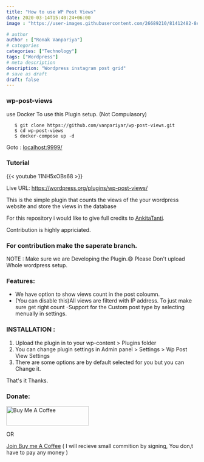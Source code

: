 ```yaml
---
title: "How to use WP Post Views"
date: 2020-03-14T15:40:24+06:00
image : "https://user-images.githubusercontent.com/26689210/81412482-8e17c880-9161-11ea-86cc-60e2c1f3fa9a.png"

# author
author : ["Ronak Vanpariya"]
# categories
categories: ["Technology"]
tags: ["Wordpress"]
# meta description
description: "Wordpress instagram post grid"
# save as draft
draft: false
---
```


### wp-post-views

use Docker To use this Plugin setup. (Not Compulasory)

```
   $ git clone https://github.com/vanpariyar/wp-post-views.git
   $ cd wp-post-views
   $ docker-compose up -d
```
Goto : [localhost:9999/](http://localhost:9999/)

### Tutorial

{{< youtube 11NH5xOBs68 >}}

Live URL: https://wordpress.org/plugins/wp-post-views/

This is the simple plugin that counts the views of the your wordpress website and store the views in the database

For this repository i would like to give full credits to [AnkitaTanti](https://github.com/AnkitaTanti).

Contribution is highly appriciated.

### For contribution make the saperate branch.
NOTE : Make sure we are Developing the Plugin.:sweat_smile:
Please Don't upload Whole wordpress setup.

### Features:
- We have option to show views count in the post coloumn.
- (You can disable this)All views are filterd with IP address. To just make sure get right count
-Support for the Custom post type by selecting menually in settings.

### INSTALLATION :

1) Upload the plugin in to your wp-content > Plugins folder
2) You can change plugin settings in Admin panel > Settings > Wp Post View Settings
3) There are some options are by default selected for you but you can Change it. 

That's it Thanks.

### Donate:

<a href="https://www.buymeacoffee.com/vanpariyar" rel="noopener noreferrer" target="_blank"><img src="https://cdn.buymeacoffee.com/buttons/default-orange.png" alt="Buy Me A Coffee" style="height: 51px !important;width: 217px !important;" ></a>

OR

[Join Buy me A Coffee](https://buymeacoff.ee/?via=vanpariyar) ( I will recieve small commition by signing, You don,t have to pay any money )
